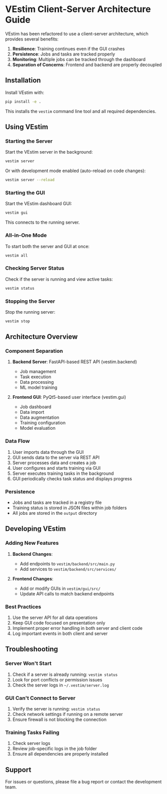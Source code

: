 # VEstim Client-Server Architecture Guide

VEstim has been refactored to use a client-server architecture, which provides several benefits:

1. **Resilience**: Training continues even if the GUI crashes
2. **Persistence**: Jobs and tasks are tracked properly
3. **Monitoring**: Multiple jobs can be tracked through the dashboard
4. **Separation of Concerns**: Frontend and backend are properly decoupled

## Installation

Install VEstim with:

```bash
pip install -e .
```

This installs the `vestim` command line tool and all required dependencies.

## Using VEstim

### Starting the Server

Start the VEstim server in the background:

```bash
vestim server
```

Or with development mode enabled (auto-reload on code changes):

```bash
vestim server --reload
```

### Starting the GUI

Start the VEstim dashboard GUI:

```bash
vestim gui
```

This connects to the running server.

### All-in-One Mode

To start both the server and GUI at once:

```bash
vestim all
```

### Checking Server Status

Check if the server is running and view active tasks:

```bash
vestim status
```

### Stopping the Server

Stop the running server:

```bash
vestim stop
```

## Architecture Overview

### Component Separation

1. **Backend Server**: FastAPI-based REST API (vestim.backend)
   - Job management
   - Task execution
   - Data processing
   - ML model training

2. **Frontend GUI**: PyQt5-based user interface (vestim.gui)
   - Job dashboard
   - Data import
   - Data augmentation
   - Training configuration
   - Model evaluation

### Data Flow

1. User imports data through the GUI
2. GUI sends data to the server via REST API
3. Server processes data and creates a job
4. User configures and starts training via GUI
5. Server executes training tasks in the background
6. GUI periodically checks task status and displays progress

### Persistence

- Jobs and tasks are tracked in a registry file
- Training status is stored in JSON files within job folders
- All jobs are stored in the `output` directory

## Developing VEstim

### Adding New Features

1. **Backend Changes**:
   - Add endpoints to `vestim/backend/src/main.py`
   - Add services to `vestim/backend/src/services/`

2. **Frontend Changes**:
   - Add or modify GUIs in `vestim/gui/src/`
   - Update API calls to match backend endpoints

### Best Practices

1. Use the server API for all data operations
2. Keep GUI code focused on presentation only
3. Implement proper error handling in both server and client code
4. Log important events in both client and server

## Troubleshooting

### Server Won't Start

1. Check if a server is already running: `vestim status`
2. Look for port conflicts or permission issues
3. Check the server logs in `~/.vestim/server.log`

### GUI Can't Connect to Server

1. Verify the server is running: `vestim status`
2. Check network settings if running on a remote server
3. Ensure firewall is not blocking the connection

### Training Tasks Failing

1. Check server logs
2. Review job-specific logs in the job folder
3. Ensure all dependencies are properly installed

## Support

For issues or questions, please file a bug report or contact the development team.
